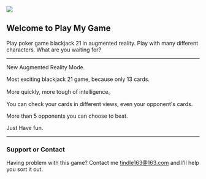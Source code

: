 ![](./images/logo.png)

## Welcome to Play My Game

Play poker game blackjack 21 in augmented reality.
Play with many different characters.
What are you waiting for?

---------------

New Augmented Reality Mode.

Most exciting blackjack 21 game, because only 13 cards.

More quickly, more  tough of intelligence。

You can check your cards in different views, even your opponent's cards.

More than 5 opponents you can choose to  beat.

Just Have fun.

---------------

### Support or Contact

Having problem with this game? 
Contact me [tindle163@163.com]() and I’ll help you sort it out.
